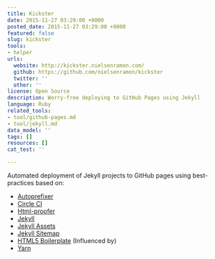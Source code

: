 ```yaml
---
title: Kickster
date: 2015-11-27 03:29:00 +0000
posted_date: 2015-11-27 03:29:00 +0000
featured: false
slug: kickster
tools:
- helper
urls:
  website: http://kickster.nielsenramon.com/
  github: https://github.com/nielsenramon/kickster
  twitter: ''
  other: ''
license: Open Source
description: Worry-free deploying to GitHub Pages using Jekyll
language: Ruby
related_tools:
- tool/github-pages.md
- tool/jekyll.md
data_model: ''
tags: []
resources: []
cat_test: ''

---
```

Automated deployment of Jekyll projects to GitHub pages using best-practices based on:

* [Autoprefixer](https://github.com/postcss/autoprefixer)
* [Circle CI](https://circleci.com/)
* [Html-proofer](https://github.com/gjtorikian/html-proofer)
* [Jekyll](http://jekyllrb.com/)
* [Jekyll Assets](https://github.com/jekyll/jekyll-assets)
* [Jekyll Sitemap](https://github.com/jekyll/jekyll-sitemap)
* [HTML5 Boilerplate](https://html5boilerplate.com/) (Influenced by)
* [Yarn](https://yarnpkg.com)